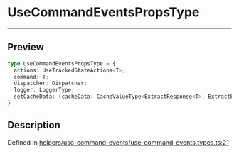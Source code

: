 

# UseCommandEventsPropsType

<div class="api-docs__separator" data-reactroot="">

---

</div><div class="api-docs__section">

## Preview

</div><div class="api-docs__preview type">

```ts
type UseCommandEventsPropsType = {
  actions: UseTrackedStateActions<T>; 
  command: T; 
  dispatcher: Dispatcher; 
  logger: LoggerType; 
  setCacheData: (cacheData: CacheValueType<ExtractResponse<T>, ExtractError<T>>) => void; 
}
```

</div><div class="api-docs__section">

## Description

</div><div class="api-docs__description"><span class="api-docs__do-not-parse">



</span></div><p class="api-docs__definition">

Defined in [helpers/use-command-events/use-command-events.types.ts:21](https://github.com/BetterTyped/hyper-fetch/blob/d6c03b85/packages/react/src/helpers/use-command-events/use-command-events.types.ts#L21)

</p>